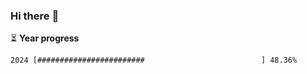 ### Hi there :wave:

:hourglass_flowing_sand: **Year progress**

```txt
2024 [########################                          ] 48.36%
```
